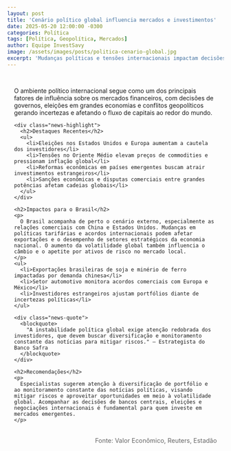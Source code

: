 ```yaml
---
layout: post
title: 'Cenário político global influencia mercados e investimentos'
date: 2025-05-20 12:00:00 -0300
categories: Política
tags: [Política, Geopolítica, Mercados]
author: Equipe InvestSavy
image: /assets/images/posts/politica-cenario-global.jpg
excerpt: 'Mudanças políticas e tensões internacionais impactam decisões de investimento e aumentam a volatilidade dos mercados.'
---
```


<div class="news-content">
  <div class="news-body">
    <p class="news-lead">
      O ambiente político internacional segue como um dos principais fatores de influência sobre os mercados financeiros, com decisões de governos, eleições em grandes economias e conflitos geopolíticos gerando incertezas e afetando o fluxo de capitais ao redor do mundo.
    </p>

    <div class="news-highlight">
      <h2>Destaques Recentes</h2>
      <ul>
        <li>Eleições nos Estados Unidos e Europa aumentam a cautela dos investidores</li>
        <li>Tensões no Oriente Médio elevam preços de commodities e pressionam inflação global</li>
        <li>Reformas econômicas em países emergentes buscam atrair investimentos estrangeiros</li>
        <li>Sanções econômicas e disputas comerciais entre grandes potências afetam cadeias globais</li>
      </ul>
    </div>

    <h2>Impactos para o Brasil</h2>
    <p>
      O Brasil acompanha de perto o cenário externo, especialmente as relações comerciais com China e Estados Unidos. Mudanças em políticas tarifárias e acordos internacionais podem afetar exportações e o desempenho de setores estratégicos da economia nacional. O aumento da volatilidade global também influencia o câmbio e o apetite por ativos de risco no mercado local.
    </p>
    <ul>
      <li>Exportações brasileiras de soja e minério de ferro impactadas por demanda chinesa</li>
      <li>Setor automotivo monitora acordos comerciais com Europa e México</li>
      <li>Investidores estrangeiros ajustam portfólios diante de incertezas políticas</li>
    </ul>

    <div class="news-quote">
      <blockquote>
        "A instabilidade política global exige atenção redobrada dos investidores, que devem buscar diversificação e monitoramento constante das notícias para mitigar riscos." — Estrategista do Banco Safra
      </blockquote>
    </div>

    <h2>Recomendações</h2>
    <p>
      Especialistas sugerem atenção à diversificação de portfólio e ao monitoramento constante das notícias políticas, visando mitigar riscos e aproveitar oportunidades em meio à volatilidade global. Acompanhar as decisões de bancos centrais, eleições e negociações internacionais é fundamental para quem investe em mercados emergentes.
    </p>
  </div>
  <div class="news-source">
    Fonte: Valor Econômico, Reuters, Estadão
  </div>
</div>

<style>
.news-content {
  padding: 1rem;
}
.news-body {
  margin-bottom: 2rem;
}
.news-highlight {
  background: #f5f5f7;
  padding: 1.5rem;
  border-radius: 8px;
  margin: 2rem 0;
}
.news-highlight h2 {
  color: #1C1C1E;
  margin-bottom: 1rem;
}
.news-highlight ul {
  list-style: none;
  padding: 0;
}
.news-highlight li {
  margin-bottom: 0.5rem;
  padding-left: 1.5rem;
  position: relative;
}
.news-highlight li:before {
  content: "•";
  color: #6200EA;
  position: absolute;
  left: 0;
}
.news-quote {
  margin: 2rem 0;
  padding: 1.5rem;
  background: #f8f9fa;
  border-left: 4px solid #6200EA;
  border-radius: 0 8px 8px 0;
}
.news-quote blockquote {
  margin: 0;
  font-style: italic;
  color: #444;
}
.news-source {
  color: #666;
  font-size: 0.9rem;
  text-align: right;
}
</style>